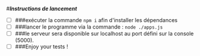 #***Instructions de lancement***

- [ ] ###exécuter la commande `npm i` afin d'installer les dépendances
- [ ] ###lancer le programme via la commande : `node ./apps.js`
- [ ] ###le serveur sera disponible sur localhost au port défini sur la console (5000).
- [ ] ###Enjoy your tests !
